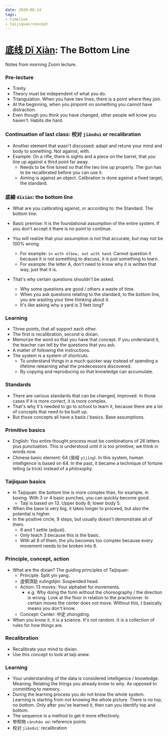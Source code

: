 ```yaml
---
date: 2020-08-14
tags:
- timeline
- taijiquan/concept
---
```


# [底线 Dǐ Xiàn](http://practicalmethod.com/2020/08/dixian-%e5%ba%95%e7%ba%bf-bottom-line/): The Bottom Line

Notes from morning Zoom lecture.

### Pre-lecture
* Trinity
* Theory must be independent of what you do.
* Triangulation. When you have two lines, there is a point where they join.
* At the beginning, when you pinpoint on something you cannot have distraction.
* Even though you think you have changed, other people will know you haven't.  Habits die hard.

### Continuation of last class: 校对 `jiàoduì` or recalibration
* Another element that wasn't discussed: adapt and retune your mind and body to something.  Not against, with.
* Example: On a rifle, there is sights and a piece on the barrel, that you line up against a third point far away.
  * Needs to be fine tuned so that the two line up properly.  The gun has to be recalibrated before you can use it.
  * Aiming is against an object.  Calibration is done against a fixed target, the standard.

### 底線 `dǐxiàn`: the bottom line
* What are you calibrating against, or according to: the Standard. The bottom line.
* Basic premise: It is the foundational assumption of the entire system. If you don't accept it there is no point to continue.

* You will realize that your assumption is not that accurate, but may not be 100% wrong.
  * For example: `in with elbow, out with hand`.  Cannot question it because it is not something to discuss, it is just something to learn.
  * For example: the letter A, don't need to know why it is written that way, just that it is.

* That's why certain questions shouldn't be asked.
  * Why some questions are good / others a waste of time.
  * When you ask questions relating to the standard, to the bottom line, you are wasting your time thinking about it.
  * It's like asking why a yard is 3 feet long?

### Learning
* Three points, that all support each other.
* The first is recalibration, second is dixian.
* Memorize the word so that you have that concept. If you understand it, the teacher can tell by the questions that you ask.
* A matter of following the instructions.
* The system is a system of shortcuts.
  * To understand things in a much quicker way instead of spending a lifetime relearning what the predecessors discovered.
  * By copying and reproducing so that knowledge can accumulate.

### Standards
* There are various standards that can be changed, improved. In those cases if it is more correct, it is more complex.
* That's why it's needed to go to school to learn it, because there are a lot of concepts that need to be built up.
* But those concepts all have a basis / basics. Base assumptions.

### Primitive basics
* English: You entire thought process must be combinations of 26 letters plus punctuation. This is understood until it is too primitive; we think in words now.
* Chinese basic element: 64 (易經 `yìjīng`). In this system, human intelligence is based on 64. In the past, it became a technique of fortune telling (a trick) instead of a philosophy.

### Taijiquan basics
* In Taijiquan: the bottom line is more complex than, for example, in boxing. With 3 or 4 basic punches, you can quickly become good.
  * Taiji is based on 13. Upper body 8; lower body 5.
* When the base is very big, it takes longer to proceed, but also the potential is higher.
* In the positive circle, 9 steps, but usually doesn't demonstrate all of them.
  * 8 and 1 settle (adjust).
  * Only teach 3 because this is the basic.
  * With all 8 of them, the yilu becomes too complex because every movement needs to be broken into 8.

### Principle, concept, action
* What are the dixian? The guiding principles of Taijiquan:
  * Principle: Split yin yang.
  * 虛領頂勁 xulingdijin: Suspended head.
  * Action: 13 moves: Your alphabet for movements.
    * e.g. Why doing the form without the choreography / the direction is wrong.  Look at the floor in relation to the practicioner. In certain moves the center does not move. Without this, t basically means you don't know.
  * Concept: Center: 中定 zhongding.
* When you know it, it is a science. It's not random. It is a collection of rules for how things are.

### Recalibration
* Recalibrate your mind to dixian.
* Use this concept to look at taiji anew.

### Learning
* Your understanding of the data is considered intelligence / knowledge. Meaning. Relating the things you already know to why. As opposed to committing to memory.
* During the learning process you do not know the whole system. Learning is starting from not knowing the whole picture. There is no top, no bottom. Only after you've learned it, then can you identify top and bottom.
* The sequence is a method to get it more effectively.
* 参照物 `cānzhào wù`: reference points
* 校对 `jiàoduì`: recalibration
